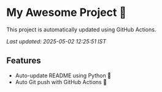 # My Awesome Project 🚀

This project is automatically updated using GitHub Actions.

_Last updated: 2025-05-02 12:25:51 IST_

## Features
- Auto-update README using Python 🐍
- Auto Git push with GitHub Actions 🤖
